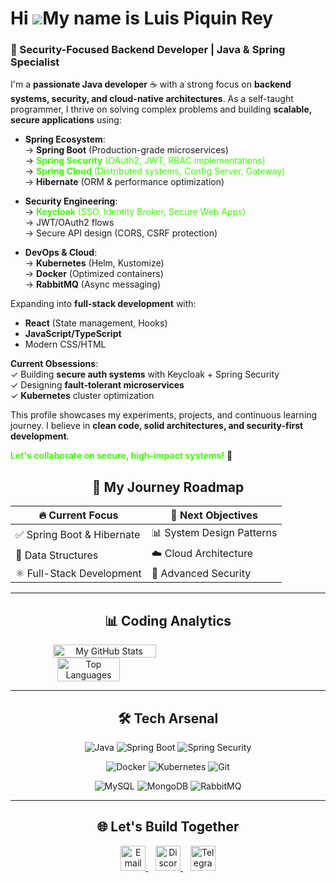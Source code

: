 

                                                                                                                                      
<!DOCTYPE html>
<link rel="stylesheet" type='text/css' href="https://cdn.jsdelivr.net/gh/devicons/devicon@latest/devicon.min.css" />

Hi ![](https://user-images.githubusercontent.com/18350557/176309783-0785949b-9127-417c-8b55-ab5a4333674e.gif)My name is Luis Piquin Rey
=======================================================================================================================================
### 🔐 Security-Focused Backend Developer | Java & Spring Specialist

I'm a **passionate Java developer** ☕ with a strong focus on **backend systems, security, and cloud-native architectures**. As a self-taught programmer, I thrive on solving complex problems and building **scalable, secure applications** using:

- **Spring Ecosystem**:  
  → **Spring Boot** (Production-grade microservices)  
  → <span style="color: #3cff00">**Spring Security** (OAuth2, JWT, RBAC implementations)</span>  
  → <span style="color: #3cff00">**Spring Cloud** (Distributed systems, Config Server, Gateway)</span>  
  → **Hibernate** (ORM & performance optimization)

- **Security Engineering**:  
  → <span style="color: #3cff00">**Keycloak** (SSO, Identity Broker, Secure Web Apps)</span>  
  → JWT/OAuth2 flows  
  → Secure API design (CORS, CSRF protection)

- **DevOps & Cloud**:  
  → **Kubernetes** (Helm, Kustomize)  
  → **Docker** (Optimized containers)  
  → **RabbitMQ** (Async messaging)  

Expanding into **full-stack development** with:  
- **React** (State management, Hooks)  
- **JavaScript/TypeScript**  
- Modern CSS/HTML  

**Current Obsessions**:  
✓ Building **secure auth systems** with Keycloak + Spring Security  
✓ Designing **fault-tolerant microservices**  
✓ **Kubernetes** cluster optimization  

This profile showcases my experiments, projects, and continuous learning journey. I believe in **clean code, solid architectures, and security-first development**.  

<span style="color: #3cff00">**Let's collaborate on secure, high-impact systems!**</span> 🚀  


<div align="center">

## 🎯 My Journey Roadmap
  
| 🔥 Current Focus              | 🚀 Next Objectives          |
|-------------------------------|-----------------------------|
| ✅ Spring Boot & Hibernate    | 📊 System Design Patterns   |
| 🧠 Data Structures           | ☁️ Cloud Architecture      |
| ⚛️ Full-Stack Development   | 🔐 Advanced Security        |

</div>

---

<div align="center">

## 📊 Coding Analytics

<div style="display: flex; justify-content: space-between; flex-wrap: wrap;">
  <img 
    src="https://github-readme-stats.vercel.app/api?username=LuisPiquinRey&show_icons=true&theme=radical&hide_border=true&bg_color=00000000" 
    alt="My GitHub Stats" 
    style="width: 55%; min-width: 300px;"
  >
  <img 
    src="https://github-readme-stats.vercel.app/api/top-langs/?username=LuisPiquinRey&layout=compact&theme=radical&hide_border=true&bg_color=00000000" 
    alt="Top Languages" 
    style="width: 40%; min-width: 250px;"
  >
</div>

</div>

---

<div align="center">

<div align="center">

## 🛠️ Tech Arsenal

<!-- Fila 1: Backend -->
<p>
  <img src="https://img.shields.io/badge/-Java-007396?style=for-the-badge&logo=openjdk&logoColor=white" alt="Java">
  <img src="https://img.shields.io/badge/-Spring%20Boot-6DB33F?style=for-the-badge&logo=spring&logoColor=white" alt="Spring Boot">
  <img src="https://img.shields.io/badge/-Spring%20Security-6DB33F?style=for-the-badge&logo=spring-security&logoColor=white" alt="Spring Security">
</p>

<!-- Fila 2: DevOps -->
<p>
  <img src="https://img.shields.io/badge/-Docker-2496ED?style=for-the-badge&logo=docker&logoColor=white" alt="Docker">
  <img src="https://img.shields.io/badge/-Kubernetes-326CE5?style=for-the-badge&logo=kubernetes&logoColor=white" alt="Kubernetes">
  <img src="https://img.shields.io/badge/-Git-F05032?style=for-the-badge&logo=git&logoColor=white" alt="Git">
</p>

<!-- Fila 3: Databases -->
<p>
  <img src="https://img.shields.io/badge/-MySQL-4479A1?style=for-the-badge&logo=mysql&logoColor=white" alt="MySQL">
  <img src="https://img.shields.io/badge/-MongoDB-47A248?style=for-the-badge&logo=mongodb&logoColor=white" alt="MongoDB">
  <img src="https://img.shields.io/badge/-RabbitMQ-FF6600?style=for-the-badge&logo=rabbitmq&logoColor=white" alt="RabbitMQ">
</p>

</div>

---

<div align="center">

## 🌐 Let's Build Together
<p align="center">
  <a href="mailto:piquin.rey@gmail.com">
    <img src="https://www.vectorlogo.zone/logos/gmail/gmail-icon.svg" width="40" alt="Email"/>
  </a>
  &nbsp;&nbsp;
  <a href="https://discord.com/users/557299960899567627">
    <img src="https://www.vectorlogo.zone/logos/discord/discord-tile.svg" width="40" alt="Discord"/>
  </a>
  &nbsp;&nbsp;
  <a href="https://t.me/LuisPiquinRey">
    <img src="https://www.vectorlogo.zone/logos/telegram/telegram-tile.svg" width="40" alt="Telegram"/>
  </a>
</p>

